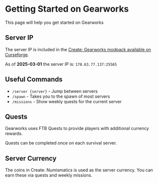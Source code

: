 # Getting Started on Gearworks

This page will help you get started on Gearworks

## Server IP

The server IP is included in the [Create: Gearworks modpack available on Curseforge](https://www.curseforge.com/minecraft/modpacks/create-gearworks).

As of **2025-03-01** the server IP is: `178.63.77.137:25565`

## Useful Commands

- `/server {server}` - Jump between servers
- `/spawn` - Takes you to the spawn of most servers
- `/missions` - Show weekly quests for the current server

## Quests

Gearworks uses FTB Quests to provide players with additional currency rewards.

Quests can be completed once on each survival server.

## Server Currency

The coins in Create: Numismatics is used as the server currency. You can earn these via quests and weekly missions.